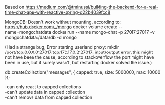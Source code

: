 Based on https://medium.com/@tminussi/building-the-backend-for-a-real-time-chat-app-with-reactive-spring-d22b4039fcc8

MongoDB:
Doesn't work without mounting, according to: https://hub.docker.com/_/mongo
docker volume create --name=mongochatdata
docker run --name mongo-chat -p 27017:27017 -v mongochatdata:/data/db -d mongo

(Had a strange bug, Error starting userland proxy: mkdir /port/tcp:0.0.0.0:27017:tcp:172.17.0.2:27017: input/output error, this might not have been the cause, according to stackoverflow the port might have been in use, but it surely wasn't, but restarting docker solved the issue.)


db.createCollection("messages", { capped: true, size: 5000000, max: 10000 });

-can only react to capped collections  
-can't update data in capped collection  
-can't remove data from capped collection  
